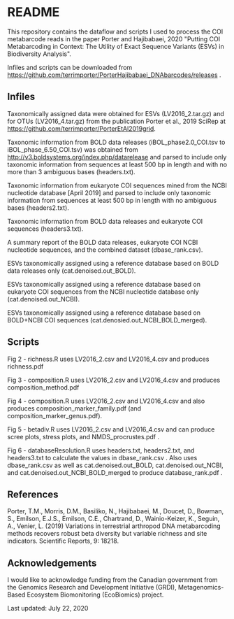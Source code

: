 # README

This repository contains the dataflow and scripts I used to process the COI metabarcode reads in the paper Porter and Hajibabaei, 2020 "Putting COI Metabarcoding in Context: The Utility of Exact Sequence Variants (ESVs) in Biodiversity Analysis".

Infiles and scripts can be downloaded from https://github.com/terrimporter/PorterHajibabaei_DNAbarcodes/releases .

## Infiles

Taxonomically assigned data were obtained for ESVs (LV2016_2.tar.gz) and for OTUs (LV2016_4.tar.gz) from the publication Porter et al., 2019 SciRep at https://github.com/terrimporter/PorterEtAl2019grid. 

Taxonomic information from BOLD data releases (iBOL_phase2.0_COI.tsv to iBOL_phase_6.50_COI.tsv) was obtained from http://v3.boldsystems.org/index.php/datarelease and parsed to include only taxonomic information from sequences at least 500 bp in length and with no more than 3 ambiguous bases (headers.txt).

Taxonomic information from eukaryote COI sequences mined from the NCBI nucleotide database [April 2019] and parsed to include only taxonomic information from sequences at least 500 bp in length with no ambiguous bases (headers2.txt).

Taxonomic information from BOLD data releases and eukaryote COI sequences (headers3.txt).

A summary report of the BOLD data releases, eukaryote COI NCBI nucleotide sequences, and the combined dataset (dbase_rank.csv). 

ESVs taxonomically assigned using a reference database based on BOLD data releases only (cat.denoised.out_BOLD).

ESVs taxonomically assigned using a reference database based on eukaryote COI sequences from the NCBI nucleotide database only (cat.denoised.out_NCBI).

ESVs taxonomically assigned using a reference database based on BOLD+NCBI COI sequences (cat.denosied.out_NCBI_BOLD_merged).

## Scripts

Fig 2 - richness.R uses LV2016_2.csv and LV2016_4.csv and produces richness.pdf

Fig 3 - composition.R uses LV2016_2.csv and LV2016_4.csv and produces composition_method.pdf

Fig 4 - composition.R uses LV2016_2.csv and LV2016_4.csv and also produces composition_marker_family.pdf (and composition_marker_genus.pdf).

Fig 5 - betadiv.R uses LV2016_2.csv and LV2016_4.csv and can produce scree plots, stress plots, and NMDS_procrustes.pdf .

Fig 6 - databaseResolution.R uses headers.txt, headers2.txt, and headers3.txt to calculate the values in dbase_rank.csv .  Also uses dbase_rank.csv as well as cat.denoised.out_BOLD, cat.denoised.out_NCBI, and cat.denoised.out_NCBI_BOLD_merged to produce database_rank.pdf .

## References

Porter, T.M., Morris, D.M., Basiliko, N., Hajibabaei, M., Doucet, D., Bowman, S., Emilson, E.J.S., Emilson, C.E., Chartrand, D., Wainio-Keizer, K., Seguin, A., Venier, L.  (2019) Variations in terrestrial arthropod DNA metabarcoding methods recovers robust beta diversity but variable richness and site indicators.  Scientific Reports, 9: 18218.

## Acknowledgements

I would like to acknowledge funding from the Canadian government from the Genomics Research and Development Initiative (GRDI), Metagenomics-Based Ecosystem Biomonitoring (EcoBiomics) project.

Last updated: July 22, 2020
